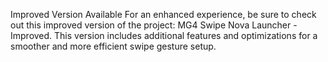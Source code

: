 Improved Version Available
For an enhanced experience, be sure to check out this improved version of the project: MG4 Swipe Nova Launcher - Improved. This version includes additional features and optimizations for a smoother and more efficient swipe gesture setup.
